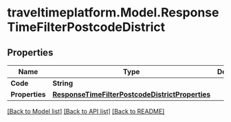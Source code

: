 
# traveltimeplatform.Model.ResponseTimeFilterPostcodeDistrict

## Properties

Name | Type | Description | Notes
------------ | ------------- | ------------- | -------------
**Code** | **String** |  | 
**Properties** | [**ResponseTimeFilterPostcodeDistrictProperties**](ResponseTimeFilterPostcodeDistrictProperties.md) |  | 

[[Back to Model list]](../README.md#documentation-for-models)
[[Back to API list]](../README.md#documentation-for-api-endpoints)
[[Back to README]](../README.md)

